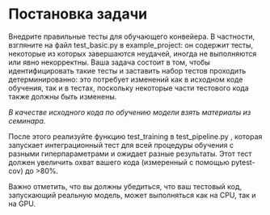 # Постановка задачи

Внедрите правильные тесты для обучающего конвейера. В частности, взгляните на файл test_basic.py в example_project: он содержит тесты, некоторые из которых завершаются неудачей, иногда не выполняются или явно некорректны. Ваша задача состоит в том, чтобы идентифицировать такие тесты и заставить набор тестов проходить детерминированно: это потребует изменений как в исходном коде обучения, так и в тестах, поскольку некоторые части тестового кода также должны быть изменены.

*В качестве исходного кода по обучению модели взять материалы из семинара.*

После этого реализуйте функцию test_training в test_pipeline.py , которая запускает интеграционный тест для всей процедуры обучения с разными гиперпараметрами и ожидает разные результаты. Этот тест должен увеличить охват вашего кода (измеренный с помощью pytest-cov) до >80%. 

Важно отметить, что вы должны убедиться, что ваш тестовый код, запускающий реальную модель, может выполняться как на CPU, так и на GPU.

